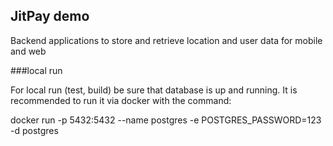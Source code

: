 ## JitPay demo

Backend applications to store and retrieve location and user data for mobile and web



###local run 

For local run (test, build) be sure that database is up and running. 
It is recommended to run it via docker with the command:

docker run -p 5432:5432 --name postgres -e POSTGRES_PASSWORD=123 -d postgres

